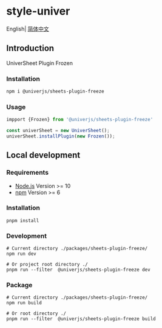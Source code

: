 # style-univer

English| [简体中文](./README-zh.md)

## Introduction

UniverSheet Plugin Frozen

### Installation

```bash
npm i @univerjs/sheets-plugin-freeze
```

### Usage

```js
impport {Frozen} from '@univerjs/sheets-plugin-freeze'

const univerSheet = new UniverSheet();
univerSheet.installPlugin(new Frozen());
```

## Local development

### Requirements

-   [Node.js](https://nodejs.org/en/) Version >= 10
-   [npm](https://www.npmjs.com/) Version >= 6

### Installation

```
pnpm install
```

### Development

```
# Current directory ./packages/sheets-plugin-freeze/
npm run dev

# Or project root directory ./
pnpm run --filter  @univerjs/sheets-plugin-freeze dev
```

### Package

```
# Current directory ./packages/sheets-plugin-freeze/
npm run build

# Or root directory ./
pnpm run --filter  @univerjs/sheets-plugin-freeze build
```

